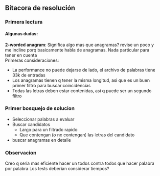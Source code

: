 ## Bitacora de resolución
### Primera lectura
#### Algunas dudas:
**2-worded anagram**: Significa algo mas que anagramas? revise un poco y me incline porq basicamente habla de anagramas. Nada particular para tener en cuenta  
Primeras consideraciones:
- La performance no puede dejarse de lado, el archivo de palabras tiene 33k de entradas
- Los anagramas tienen q tener la misma longitud, asi que es un buen primer filtro para buscar coincidencias
- Todas las letras deben estar contenidas, asi q puede ser un segundo filtro

### Primer bosquejo de solucion
- Seleccionar palabras a evaluar
- Buscar candidatos
  - Largo para un filtrado rapido
  - Que contengan (o no contengan) las letras del candidato
- buscar anagramas en detalle
### Observacion
Creo q seria mas eficiente hacer un todos contra todos que hacer palabra por palabra
Los tests deberian considerar tiempos?